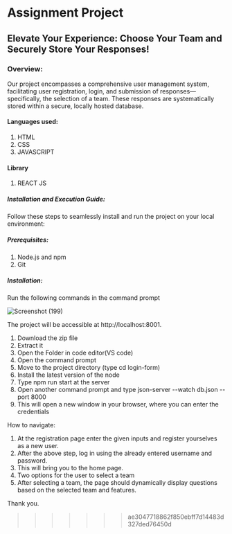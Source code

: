 # Assignment Project

## Elevate Your Experience: Choose Your Team and Securely Store Your Responses!

### Overview:
Our project encompasses a comprehensive user management system, facilitating user registration, login, and submission of responses—specifically, the selection of a team. These responses are systematically stored within a secure, locally hosted database.

#### Languages used:
1. HTML
2. CSS
3. JAVASCRIPT

#### Library
1. REACT JS

##### Installation and Execution Guide:

Follow these steps to seamlessly install and run the project on your local environment:

##### Prerequisites:
1. Node.js and npm
2. Git

##### Installation:
Run the following commands in the command prompt


![Screenshot (199)](https://github.com/tswmy/login-form/assets/146413390/22f1379a-8db1-41c9-a839-6b7d7eb10fe9)


The project will be accessible at http://localhost:8001.


1. Download the zip file
2. Extract it
3. Open the Folder in code editor(VS code)
4. Open the command prompt
5. Move to the project directory (type cd login-form)
6. Install the latest version of the node
7. Type npm run start at the server
8. Open another command prompt and type json-server --watch db.json --port 8000
9. This will open a new window in your browser, where you can enter the credentials

How to navigate:
1. At the registration page enter the given inputs and register yourselves as a new user.
2. After the above step, log in using the already entered username and password.
3. This will bring you to the home page.
4. Two options for the user to select a team
5. After selecting a team, the page should dynamically display questions based on the selected team and features.


Thank you.
>>>>>>> ae3047718862f850ebff7d14483d327ded76450d
